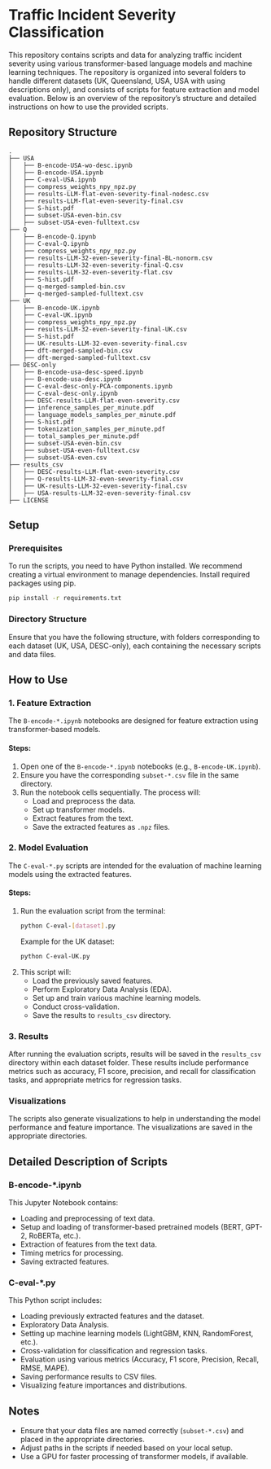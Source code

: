 # Traffic Incident Severity Classification

This repository contains scripts and data for analyzing traffic incident severity using various transformer-based language models and machine learning techniques. The repository is organized into several folders to handle different datasets (UK, Queensland, USA, USA with using  descriptions only), and consists of scripts for feature extraction and model evaluation. Below is an overview of the repository’s structure and detailed instructions on how to use the provided scripts.

## Repository Structure

```plaintext
.
├── USA
│   ├── B-encode-USA-wo-desc.ipynb
│   ├── B-encode-USA.ipynb
│   ├── C-eval-USA.ipynb
│   ├── compress_weights_npy_npz.py
│   ├── results-LLM-flat-even-severity-final-nodesc.csv
│   ├── results-LLM-flat-even-severity-final.csv
│   ├── S-hist.pdf
│   ├── subset-USA-even-bin.csv
│   ├── subset-USA-even-fulltext.csv
├── Q
│   ├── B-encode-Q.ipynb
│   ├── C-eval-Q.ipynb
│   ├── compress_weights_npy_npz.py
│   ├── results-LLM-32-even-severity-final-BL-nonorm.csv
│   ├── results-LLM-32-even-severity-final-Q.csv
│   ├── results-LLM-32-even-severity-flat.csv
│   ├── S-hist.pdf
│   ├── q-merged-sampled-bin.csv
│   ├── q-merged-sampled-fulltext.csv
├── UK
│   ├── B-encode-UK.ipynb
│   ├── C-eval-UK.ipynb
│   ├── compress_weights_npy_npz.py
│   ├── results-LLM-32-even-severity-final-UK.csv
│   ├── S-hist.pdf
│   ├── UK-results-LLM-32-even-severity-final.csv
│   ├── dft-merged-sampled-bin.csv
│   ├── dft-merged-sampled-fulltext.csv
├── DESC-only
│   ├── B-encode-usa-desc-speed.ipynb
│   ├── B-encode-usa-desc.ipynb
│   ├── C-eval-desc-only-PCA-components.ipynb
│   ├── C-eval-desc-only.ipynb
│   ├── DESC-results-LLM-flat-even-severity.csv
│   ├── inference_samples_per_minute.pdf
│   ├── language_models_samples_per_minute.pdf
│   ├── S-hist.pdf
│   ├── tokenization_samples_per_minute.pdf
│   ├── total_samples_per_minute.pdf
│   ├── subset-USA-even-bin.csv
│   ├── subset-USA-even-fulltext.csv
│   ├── subset-USA-even.csv
├── results_csv
│   ├── DESC-results-LLM-flat-even-severity.csv
│   ├── Q-results-LLM-32-even-severity-final.csv
│   ├── UK-results-LLM-32-even-severity-final.csv
│   ├── USA-results-LLM-32-even-severity-final.csv
├── LICENSE
```

## Setup

### Prerequisites

To run the scripts, you need to have Python installed. We recommend creating a virtual environment to manage dependencies. Install required packages using pip.

```sh
pip install -r requirements.txt
```

### Directory Structure

Ensure that you have the following structure, with folders corresponding to each dataset (UK, USA, DESC-only), each containing the necessary scripts and data files.

## How to Use

### 1. Feature Extraction

The `B-encode-*.ipynb` notebooks are designed for feature extraction using transformer-based models.

#### Steps:
1. Open one of the `B-encode-*.ipynb` notebooks (e.g., `B-encode-UK.ipynb`).
2. Ensure you have the corresponding `subset-*.csv` file in the same directory.
3. Run the notebook cells sequentially. The process will:
   - Load and preprocess the data.
   - Set up transformer models.
   - Extract features from the text.
   - Save the extracted features as `.npz` files.

### 2. Model Evaluation

The `C-eval-*.py` scripts are intended for the evaluation of machine learning models using the extracted features.

#### Steps:
1. Run the evaluation script from the terminal:
   ```sh
   python C-eval-[dataset].py
   ```
   Example for the UK dataset:
   ```sh
   python C-eval-UK.py
   ```
2. This script will:
   - Load the previously saved features.
   - Perform Exploratory Data Analysis (EDA).
   - Set up and train various machine learning models.
   - Conduct cross-validation.
   - Save the results to `results_csv` directory.

### 3. Results

After running the evaluation scripts, results will be saved in the `results_csv` directory within each dataset folder. These results include performance metrics such as accuracy, F1 score, precision, and recall for classification tasks, and appropriate metrics for regression tasks.

### Visualizations

The scripts also generate visualizations to help in understanding the model performance and feature importance. The visualizations are saved in the appropriate directories.

## Detailed Description of Scripts

### B-encode-*.ipynb

This Jupyter Notebook contains:
- Loading and preprocessing of text data.
- Setup and loading of transformer-based pretrained models (BERT, GPT-2, RoBERTa, etc.).
- Extraction of features from the text data.
- Timing metrics for processing.
- Saving extracted features.

### C-eval-*.py

This Python script includes:
- Loading previously extracted features and the dataset.
- Exploratory Data Analysis.
- Setting up machine learning models (LightGBM, KNN, RandomForest, etc.).
- Cross-validation for classification and regression tasks.
- Evaluation using various metrics (Accuracy, F1 score, Precision, Recall, RMSE, MAPE).
- Saving performance results to CSV files.
- Visualizing feature importances and distributions.

## Notes

- Ensure that your data files are named correctly (`subset-*.csv`) and placed in the appropriate directories.
- Adjust paths in the scripts if needed based on your local setup.
- Use a GPU for faster processing of transformer models, if available.
